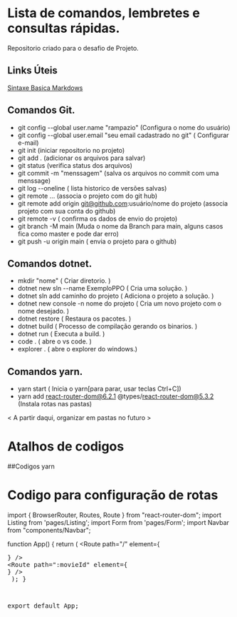 # Lista de comandos, lembretes e consultas rápidas.
Repositorio criado para o desafio de Projeto.

## Links Úteis
[Sintaxe Basica Markdows](https://www.markdownguide.org/basic-syntax/)



## Comandos Git.

- git config --global user.name "rampazio" (Configura o nome do usuário)
- git config --global user.email "seu email cadastrado no git" ( Configurar e-mail)
- git init (iniciar repositorio no projeto)
- git add . (adicionar os arquivos para salvar)
- git status (verifica status dos arquivos)
- git commit -m "menssagem" (salva os arquivos no commit com uma menssage)
- git log --oneline ( lista historico de versões salvas)
- git remote ... (associa o projeto com do git hub)
- git remote add origin git@github.com:usuário/nome do projeto (associa projeto com sua conta do github)
- git remote -v ( confirma os dados de envio do projeto)
- git branch -M main (Muda o nome da Branch para main, alguns casos fica como master e pode dar erro)
- git push -u origin main ( envia o projeto para o github)



## Comandos dotnet.


- mkdir  "nome"                            ( Criar diretorio. )
- dotnet new sln --name ExemploPPO         ( Cria uma solução. )
- dotnet sln add  caminho do projeto       ( Adiciona o projeto a solução. )
- dotnet new console -n nome do projeto    ( Cria um novo projeto com o nome desejado.  )
- dotnet restore                           ( Restaura os pacotes. )
- dotnet build                             ( Processo de compilação gerando os binarios. )
- dotnet run                               ( Executa a build. ) 
- code .                                   ( abre o vs code. )
- explorer .                               ( abre o explorer do windows.)

## Comandos yarn.

- yarn start ( Inicia o yarn[para parar, usar teclas Ctrl+C])
- yarn add react-router-dom@6.2.1 @types/react-router-dom@5.3.2 (Instala rotas nas pastas)




< A partir daqui, organizar em pastas no futuro >

# Atalhos de codigos


##Codigos yarn


# Codigo para configuração de rotas
import {
  BrowserRouter,
  Routes,
  Route
} from "react-router-dom";
import Listing from 'pages/Listing';
import Form from 'pages/Form';
import Navbar from "components/Navbar";

function App() {
  return (
    <BrowserRouter>
      <Navbar />
      <Routes>
        <Route path="/" element={<Listing />} />
        <Route path="/form">
          <Route path=":movieId" element={<Form />} />
        </Route>
      </Routes>
    </BrowserRouter>
  );
}

export default App;

#

